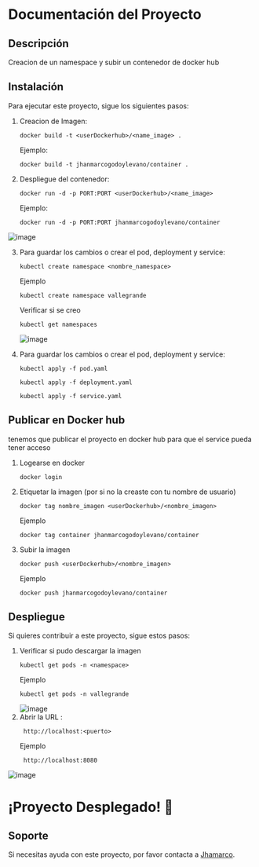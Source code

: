 # Documentación del Proyecto

## Descripción
Creacion de un namespace y subir un contenedor de docker hub

## Instalación
Para ejecutar este proyecto, sigue los siguientes pasos:

1. Creacion de Imagen:
    ```
    docker build -t <userDockerhub>/<name_image> .
    ```
   Ejemplo:
    ```
    docker build -t jhanmarcogodoylevano/container .
    ```

2. Despliegue del contenedor:
    ```
    docker run -d -p PORT:PORT <userDockerhub>/<name_image>
    ```
   Ejemplo:
    ```
    docker run -d -p PORT:PORT jhanmarcogodoylevano/container 
    ```

![image](https://github.com/JhanmarcoGodoyLevano/PrimerClusterKubernetes/assets/111781171/c992f5ef-fdcb-43d7-be47-0468cebf0c9f)

3. Para guardar los cambios o crear el pod, deployment y service:
    ```
   kubectl create namespace <nombre_namespace>
    ```
    Ejemplo
    ```
   kubectl create namespace vallegrande
    ```
    Verificar si se creo
    ```
   kubectl get namespaces
    ```
    ![image](https://github.com/JhanmarcoGodoyLevano/PrimerClusterKubernetes/assets/111781171/e9e464e7-73f0-4bb1-8ea8-3b9203643b2f)

4. Para guardar los cambios o crear el pod, deployment y service:
    ```
   kubectl apply -f pod.yaml
    ```
    ```
   kubectl apply -f deployment.yaml
    ```
    ```
   kubectl apply -f service.yaml
    ```

## Publicar en Docker hub
tenemos que publicar el proyecto en docker hub para que el service pueda tener acceso

1. Logearse en docker
   ```
   docker login
    ```
2. Etiquetar la imagen (por si no la creaste con tu nombre de usuario)
   ```
   docker tag nombre_imagen <userDockerhub>/<nombre_imagen>
   ```
   Ejemplo
   ```
   docker tag container jhanmarcogodoylevano/container
    ```
3. Subir la imagen
   ```
   docker push <userDockerhub>/<nombre_imagen>
    ```
   Ejemplo
   ```
   docker push jhanmarcogodoylevano/container
    ```
## Despliegue
Si quieres contribuir a este proyecto, sigue estos pasos:

1. Verificar si pudo descargar la imagen
    ```
    kubectl get pods -n <namespace>
    ```
   Ejemplo
    ```
    kubectl get pods -n vallegrande
    ```
    ![image](https://github.com/JhanmarcoGodoyLevano/PrimerClusterKubernetes/assets/111781171/e96a3766-c17c-42ce-8a21-b50b1d95f6d7)
2. Abrir la URL :
   ```
    http://localhost:<puerto>
    ```
   Ejemplo
   ```
    http://localhost:8080
    ```
![image](https://github.com/JhanmarcoGodoyLevano/PrimerClusterKubernetes/assets/111781171/a76718e9-44db-4bd1-887c-76666b809207)

# ¡Proyecto Desplegado! 🚀
## Soporte
Si necesitas ayuda con este proyecto, por favor contacta a [Jhamarco](mailto:jhanmarco.godoy@vallegrande.edu.pe).


